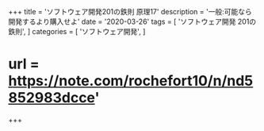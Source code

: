 +++
title = 'ソフトウェア開発201の鉄則 原理17'
description = '一般:可能なら開発するより購入せよ'
date = '2020-03-26'
tags = [
    'ソフトウェア開発 201の鉄則',
]
categories = [
    'ソフトウェア開発',
]
# url = https://note.com/rochefort10/n/nd5852983dcce'
+++
